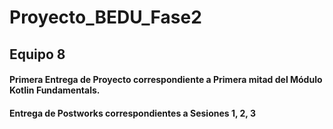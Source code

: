 # Proyecto_BEDU_Fase2
## Equipo 8
#### Primera Entrega de Proyecto correspondiente a Primera mitad del Módulo Kotlin Fundamentals.
#### Entrega de Postworks correspondientes a Sesiones 1, 2, 3
